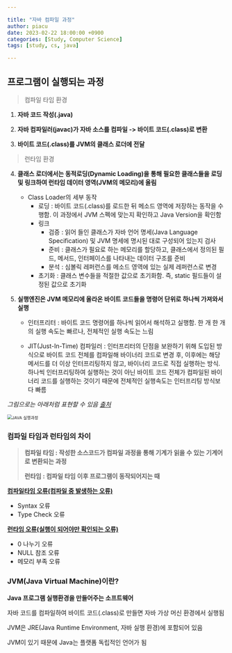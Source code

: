 ```yaml
---

title: "자바 컴파일 과정"
author: piacu
date: 2023-02-22 18:00:00 +0900
categories: [Study, Computer Science]
tags: [study, cs, java]

---
```


## 프로그램이 실행되는 과정

> 컴파일 타임 환경

1. **자바 코드 작성(.java)**

2. **자바 컴파일러(javac)가 자바 소스를 컴파일 -> 바이트 코드(.class)로 변환**
3. **바이트 코드(.class)를 JVM의 클래스 로더에 전달**

>  런타임 환경

4. **클래스 로더에서는 동적로딩(Dynamic Loading)을 통해 필요한 클래스들을 로딩 및 링크하여 런타임 데이터 영역(JVM의 메모리)에 올림**
   * Class Loader의 세부 동작
     * 로딩 : 바이트 코드(.class)를 로드한 뒤 메소드 영역에 저장하는 동작을 수행함. 이 과정에서 JVM 스펙에 맞는지 확인하고 Java Version을 확인함
     * 링크
       * 검증 : 읽어 들인 클래스가 자바 언어 명세(Java Language Specification) 및 JVM 명세에 명시된 대로 구성되어 있는지 검사
       * 준비 : 클래스가 필요로 하는 메모리를 할당하고, 클래스에서 정의된 필드, 메서드, 인터페이스를 나타내는 데이터 구조를 준비
       * 분석 : 심볼릭 레퍼런스를 메소드 영역에 있는 실제 레퍼런스로 변경
     * 초기화 : 클래스 변수들을 적절한 값으로 초기화함. 즉, static 필드들이 설정된 값으로 초기화

5. **실행엔진은 JVM 메모리에 올라온 바이트 코드들을 명령어 단위로 하나씩 가져와서 실행**

   * 인터프리터 : 바이트 코드 명령어를 하나씩 읽어서 해석하고 실행함. 한 개 한 개의 실행 속도는 빠르나, 전체적인 실행 속도는 느림

   * JIT(Just-In-Time) 컴파일러 : 인터프리터의 단점을 보완하기 위해 도입된 방식으로 바이트 코드 전체를 컴파일해 바이너리 코드로 변경 후, 이후에는 해당 메서드를 더 이상 인터프리팅하지 않고, 바이너리 코드로 직접 실행하는 방식. 하나씩 인터프리팅하여 실행하는 것이 아닌 바이트 코드 전체가 컴파일된 바이너리 코드를 실행하는 것이기 때문에 전체적인 실행속도는 인터프리팅 방식보다 빠름



*그림으로는 아래처럼 표현할 수 있음 [출처](https://coding-factory.tistory.com/827)*

<img src="https://blog.kakaocdn.net/dn/bXdEIg/btru3sF159q/aS1KNKZS4xGeQTnRnZuoy1/img.png" alt="JAVA 실행과정" style="zoom: 67%;" />



### 컴파일 타임과 런타임의 차이

> **컴파일 타임 : 작성한 소스코드가 컴파일 과정을 통해 기계가 읽을 수 있는 기계어로 변환되는 과정**
>
> **런타임 : 컴파일 타임 이후 프로그램이 동작되어지는 때**



<u>**컴파일타임 오류(컴파일 중 발생하는 오류)**</u>

* Syntax 오류
* Type Check 오류

**<u>런타임 오류(실행이 되어야만 확인되는 오류)</u>**

* 0 나누기 오류
* NULL 참조 오류
* 메모리 부족 오류



### JVM(Java Virtual Machine)이란?

**Java 프로그램 실행환경을 만들어주는 소프트웨어**

자바 코드를 컴파일하여 바이트 코드(.class)로 만들면 자바 가상 머신 환경에서 실행됨

JVM은 JRE(Java Runtime Environment, 자바 실행 환경)에 포함되어 있음

JVM이 있기 때문에 Java는 플랫폼 독립적인 언어가 됨

